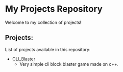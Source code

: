 # My Projects Repository

Welcome to my collection of projects!
## Projects:
List of projects available in this repository:

- [CLI_Blaster](https://yourusername.github.io/MyProjects/CLI_Blaster/)
  - Very simple cli block blaster game made on c++.
